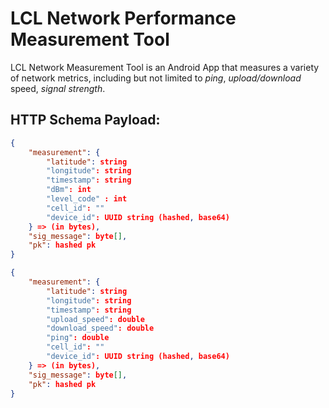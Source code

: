 # LCL Network Performance Measurement Tool

LCL Network Measurement Tool is an Android App that measures a variety of network metrics, including but not limited to *ping*, *upload/download* speed, *signal strength*.

## HTTP Schema Payload:


```json
{
    "measurement": {
        "latitude": string
        "longitude": string
        "timestamp": string
        "dBm": int
        "level_code" : int
        "cell_id": ""
        "device_id": UUID string (hashed, base64)
    } => (in bytes),
    "sig_message": byte[],
    "pk": hashed pk
}
```

```json
{
    "measurement": {
        "latitude": string
        "longitude": string
        "timestamp": string
        "upload_speed": double
        "download_speed": double
        "ping": double
        "cell_id": ""
        "device_id": UUID string (hashed, base64)
    } => (in bytes),
    "sig_message": byte[],
    "pk": hashed pk
}

```
